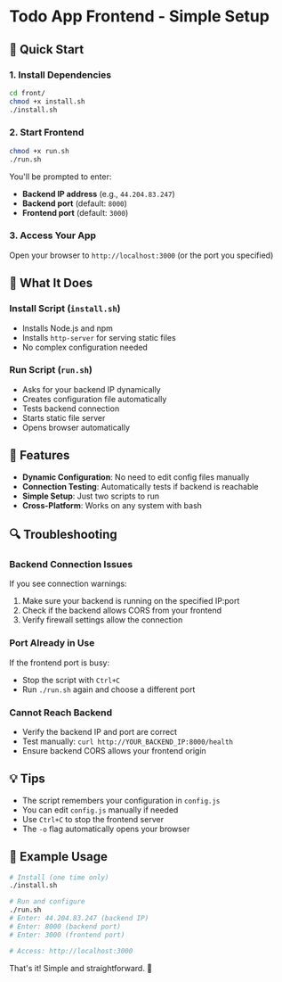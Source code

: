 # Todo App Frontend - Simple Setup

## 🚀 Quick Start

### 1. Install Dependencies
```bash
cd front/
chmod +x install.sh
./install.sh
```

### 2. Start Frontend
```bash
chmod +x run.sh
./run.sh
```

You'll be prompted to enter:
- **Backend IP address** (e.g., `44.204.83.247`)
- **Backend port** (default: `8000`)
- **Frontend port** (default: `3000`)

### 3. Access Your App
Open your browser to `http://localhost:3000` (or the port you specified)

## 🔧 What It Does

### Install Script (`install.sh`)
- Installs Node.js and npm
- Installs `http-server` for serving static files
- No complex configuration needed

### Run Script (`run.sh`)
- Asks for your backend IP dynamically
- Creates configuration file automatically
- Tests backend connection
- Starts static file server
- Opens browser automatically

## 📱 Features

- **Dynamic Configuration**: No need to edit config files manually
- **Connection Testing**: Automatically tests if backend is reachable
- **Simple Setup**: Just two scripts to run
- **Cross-Platform**: Works on any system with bash

## 🔍 Troubleshooting

### Backend Connection Issues
If you see connection warnings:
1. Make sure your backend is running on the specified IP:port
2. Check if the backend allows CORS from your frontend
3. Verify firewall settings allow the connection

### Port Already in Use
If the frontend port is busy:
- Stop the script with `Ctrl+C`
- Run `./run.sh` again and choose a different port

### Cannot Reach Backend
- Verify the backend IP and port are correct
- Test manually: `curl http://YOUR_BACKEND_IP:8000/health`
- Ensure backend CORS allows your frontend origin

## 💡 Tips

- The script remembers your configuration in `config.js`
- You can edit `config.js` manually if needed
- Use `Ctrl+C` to stop the frontend server
- The `-o` flag automatically opens your browser

## 🎯 Example Usage

```bash
# Install (one time only)
./install.sh

# Run and configure
./run.sh
# Enter: 44.204.83.247 (backend IP)
# Enter: 8000 (backend port) 
# Enter: 3000 (frontend port)

# Access: http://localhost:3000
```

That's it! Simple and straightforward. 🎉 